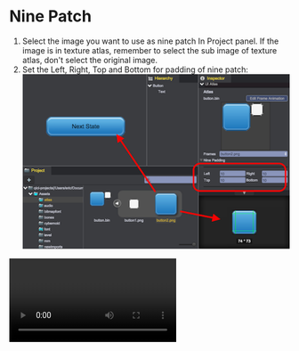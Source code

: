 # Nine Patch

1. Select the image you want to use as nine patch In Project panel. If the image is in texture atlas, remember to select the sub image of texture atlas, don't select the original image.
2. Set the Left, Right, Top and Bottom for padding of nine patch:	  
![](images/button.png) 

<video controls="controls" src="../video/set_nine_patch.mp4"></video>  